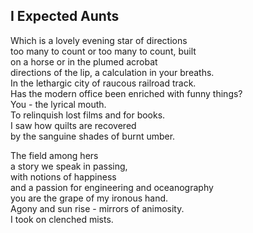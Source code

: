 I Expected Aunts
----------------
Which is a lovely evening star of directions  
too many to count or too many to count, built  
on a horse or in the plumed acrobat  
directions of the lip, a calculation in your breaths.  
In the lethargic city of raucous railroad track.  
Has the modern office been enriched with funny things?  
You - the lyrical mouth.  
To relinquish lost films and for books.  
I saw how quilts are recovered  
by the sanguine shades of burnt umber.  
  
The field among hers  
a story we speak in passing,  
with notions of happiness  
and a passion for engineering and oceanography  
you are the grape of my ironous hand.  
Agony and sun rise - mirrors of animosity.  
I took on clenched mists.  

